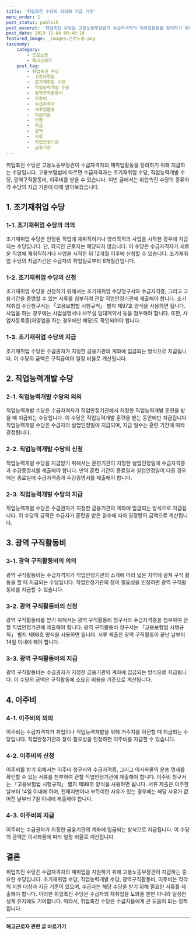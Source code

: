 ```yaml
---
title: '취업촉진 수당의 의의와 지급 기준'
menu_order: 1
post_status: publish
post_excerpt: '취업촉진 수당은 고용노동부장관이 수급자격자의 재취업활동을 장려하기 위해 지급하는 수당입니다. 고용보험법에 따르면 수급자격자는 조기재취업 수당, 직업능력개발 수당, 광역구직활동비, 이주비를 받을 수 있습니다. 이번 글에서는 취업촉진 수당의 종류와 각 수당의 지급 기준에 대해 알아보겠습니다.'
post_date: 2023-11-04 00:40:18
featured_image: _images/근로노동.png
taxonomy:
    category:
        - 근로노동
        - 해고근로자
    post_tag:
        - 취업촉진 수당
        -  고용보험법
        -  조기재취업 수당
        -  직업능력개발 수당
        -  광역구직활동비
        -  이주비
        -  수급자격자
        -  재취업활동
        -  지급기준
        -  신청
        -  지급
        -  금액
        -  서류
        -  직업안정기관
        -  금융기관
---
```



취업촉진 수당은 고용노동부장관이 수급자격자의 재취업활동을 장려하기 위해 지급하는 수당입니다. 고용보험법에 따르면 수급자격자는 조기재취업 수당, 직업능력개발 수당, 광역구직활동비, 이주비를 받을 수 있습니다. 이번 글에서는 취업촉진 수당의 종류와 각 수당의 지급 기준에 대해 알아보겠습니다.

## 1. 조기재취업 수당

### 1-1. 조기재취업 수당의 의의

조기재취업 수당은 안정된 직업에 재취직하거나 영리목적의 사업을 시작한 경우에 지급되는 수당입니다. 단, 외국인 근로자는 해당되지 않습니다. 이 수당은 수급자격자가 새로운 직업에 재취직하거나 사업을 시작한 뒤 12개월 이후에 신청할 수 있습니다. 조기재취업 수당의 지급기간은 수급자의 취업일로부터 6개월간입니다.

### 1-2. 조기재취업 수당의 신청

조기재취업 수당을 신청하기 위해서는 조기재취업 수당청구서와 수급자격증, 그리고 고용기간을 증명할 수 있는 서류를 첨부하여 관할 직업안정기관에 제출해야 합니다. 조기재취업 수당청구서는 「고용보험법 시행규칙」 별지 제97호 양식을 사용하면 됩니다. 사업을 하는 경우에는 사업설명서나 사무실 임대계약서 등을 첨부해야 합니다. 또한, 사업자등록증(자영업을 하는 경우에만 해당)도 확인되어야 합니다.

### 1-3. 조기재취업 수당의 지급

조기재취업 수당은 수급권자가 지정한 금융기관의 계좌에 입금되는 방식으로 지급됩니다. 이 수당의 금액은 구직급여의 일정 비율로 계산됩니다.

## 2. 직업능력개발 수당

### 2-1. 직업능력개발 수당의 의의

직업능력개발 수당은 수급자격자가 직업안정기관에서 지정한 직업능력개발 훈련을 받을 때 지급되는 수당입니다. 이 수당은 직업능력개발 훈련을 받는 동안에만 지급됩니다. 직업능력개발 수당은 수급자의 실업인정일에 지급되며, 지급 일수는 훈련 기간에 따라 결정됩니다.

### 2-2. 직업능력개발 수당의 신청

직업능력개발 수당을 지급받기 위해서는 훈련기관이 지정한 실업인정일에 수급자격증과 수강증명서를 제출해야 합니다. 만약 훈련 기간이 종료일과 실업인정일이 다른 경우에는 종료일에 수급자격증과 수강증명서를 제출해야 합니다.

### 2-3. 직업능력개발 수당의 지급

직업능력개발 수당은 수급권자가 지정한 금융기관의 계좌에 입금되는 방식으로 지급됩니다. 이 수당의 금액은 수급자가 훈련을 받은 일수에 따라 일정량의 금액으로 계산됩니다.

## 3. 광역 구직활동비

### 3-1. 광역 구직활동비의 의의

광역 구직활동비는 수급자격자가 직업안정기관의 소개에 따라 넓은 지역에 걸쳐 구직 활동을 할 때 지급되는 수당입니다. 직업안정기관의 장이 필요성을 인정하면 광역 구직활동비를 지급할 수 있습니다.

### 3-2. 광역 구직활동비의 신청

광역 구직활동비를 받기 위해서는 광역 구직활동비 청구서와 수급자격증을 첨부하여 관할 직업안정기관에 제출해야 합니다. 광역 구직활동비 청구서는 「고용보험법 시행규칙」 별지 제98호 양식을 사용하면 됩니다. 서류 제출은 광역 구직활동이 끝난 날부터 14일 이내에 해야 합니다.

### 3-3. 광역 구직활동비의 지급

광역 구직활동비는 수급권자가 지정한 금융기관의 계좌에 입금되는 방식으로 지급됩니다. 이 수당의 금액은 구직활동에 소요된 비용을 기준으로 계산됩니다.

## 4. 이주비

### 4-1. 이주비의 의의

이주비는 수급자격자가 취업이나 직업능력개발을 위해 거주지를 이전할 때 지급되는 수당입니다. 직업안정기관의 장이 필요성을 인정하면 이주비를 지급할 수 있습니다.

### 4-2. 이주비의 신청

이주비를 받기 위해서는 이주비 청구서와 수급자격증, 그리고 이사화물의 운송 명세를 확인할 수 있는 서류를 첨부하여 관할 직업안정기관에 제출해야 합니다. 이주비 청구서는 「고용보험법 시행규칙」 별지 제99호 양식을 사용하면 됩니다. 서류 제출은 이주한 날부터 14일 이내에 하며, 천재지변이나 부득이한 사유가 있는 경우에는 해당 사유가 없어진 날부터 7일 이내에 제출해야 합니다.

### 4-3. 이주비의 지급

이주비는 수급권자가 지정한 금융기관의 계좌에 입금되는 방식으로 지급됩니다. 이 수당의 금액은 이사화물에 따라 일정 비율로 계산됩니다.

## 결론

취업촉진 수당은 수급자격자의 재취업을 지원하기 위해 고용노동부장관이 지급하는 중요한 수당입니다. 조기재취업 수당, 직업능력개발 수당, 광역구직활동비, 이주비는 각각의 지원 대상과 지급 기준이 있으며, 수급자는 해당 수당을 받기 위해 필요한 서류를 제출해야 합니다. 이러한 취업촉진 수당은 수급자의 재취업을 도와줄 뿐만 아니라 일정한 생계 유지에도 기여합니다. 따라서, 취업촉진 수당은 수급자들에게 큰 도움이 되는 정책입니다.
                        

<!-- wp:separator -->
<hr class="wp-block-separator has-alpha-channel-opacity"/>
<!-- /wp:separator -->

<!-- wp:group {"backgroundColor":"base","layout":{"type":"constrained"}} -->
<div class="wp-block-group has-base-background-color has-background"><!-- wp:paragraph {"align":"center","fontSize":"medium"} -->
<p class="has-text-align-center has-large-font-size"><strong>해고근로자 관련 글 바로가기</strong></p>
<!-- /wp:paragraph -->


<!-- wp:latest-posts
{"categories":[{"id":12660,"count":19,"description":"","link":"https://uknowlaw.com/category/%ed%95%b4%ea%b3%a0%ea%b7%bc%eb%a1%9c%ec%9e%90/","name":"해고근로자","slug":"해고근로자","taxonomy":"category","parent":0,"meta":[],"_links":{"self":[{"href":"https://uknowlaw.com/wp-json/wp/v2/categories/12660"}],"collection":[{"href":"https://uknowlaw.com/wp-json/wp/v2/categories"}],"about":[{"href":"https://uknowlaw.com/wp-json/wp/v2/taxonomies/category"}],"wp:post_type":[{"href":"https://uknowlaw.com/wp-json/wp/v2/posts?categories=12660"}],"curies":[{"name":"wp","href":"https://api.w.org/{rel}","templated":true}]}}],"postsToShow":100,"excerptLength":28,"postLayout":"grid","columns":2,"featuredImageAlign":"left","featuredImageSizeSlug":"large","fontSize":18px} /--></div>
<!-- /wp:group -->